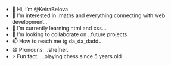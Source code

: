 - 👋 Hi, I’m @KeiraBelova
- 👀 I’m interested in .maths and everything connecting with web development..
- 🌱 I’m currently learning html and css...
- 💞️ I’m looking to collaborate on ..future projects.
- 📫 How to reach me tg da_da_dadd...
- 😄 Pronouns: ..she|her.
- ⚡ Fun fact: ...playing chess since 5 years old

<!---
KeiraBelova/KeiraBelova is a ✨ special ✨ repository because its `README.md` (this file) appears on your GitHub profile.
You can click the Preview link to take a look at your changes.
--->

